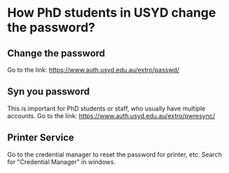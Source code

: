 # How PhD students in USYD change the password?

## Change the password
Go to the link: https://www.auth.usyd.edu.au/extro/passwd/

## Syn you password
This is important for PhD students or staff, who usually have multiple accounts.
Go to the link: https://www.auth.usyd.edu.au/extro/pwresync/

## Printer Service
Go to the credential manager to reset the password for printer, etc.
Search for "Credential Manager" in windows.
